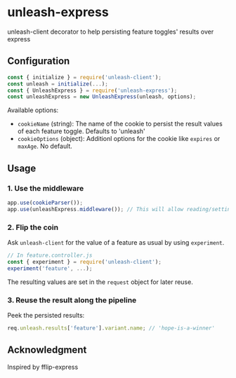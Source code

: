 # unleash-express

unleash-client decorator to help persisting feature toggles' results over express

## Configuration

```js
const { initialize } = require('unleash-client');
const unleash = initialize(...);
const { UnleashExpress } = require('unleash-express');
const unleashExpress = new UnleashExpress(unleash, options);
```

Available options:
* `cookieName` (string): The name of the cookie to persist the result values of each feature toggle. Defaults to 'unleash'
* `cookieOptions` (object): Additionl options for the cookie like `expires` or `maxAge`. No default.

## Usage

### 1. Use the middleware

```js
app.use(cookieParser());
app.use(unleashExpress.middleware()); // This will allow reading/setting the cookies
```

### 2. Flip the coin

Ask `unleash-client` for the value of a feature as usual by using `experiment`.

```js
// In feature.controller.js
const { experiment } = require('unleash-client');
experiment('feature', ...);
```

The resulting values are set in the `request` object for later reuse.

### 3. Reuse the result along the pipeline

Peek the persisted results:
```js
req.unleash.results['feature'].variant.name; // 'hope-is-a-winner'
```

## Acknowledgment

Inspired by fflip-express